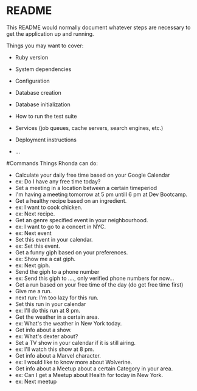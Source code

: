 # README

This README would normally document whatever steps are necessary to get the
application up and running.

Things you may want to cover:

* Ruby version

* System dependencies

* Configuration

* Database creation

* Database initialization

* How to run the test suite

* Services (job queues, cache servers, search engines, etc.)

* Deployment instructions

* ...

#Commands
Things Rhonda can do:
* Calculate your daily free time based on your Google Calendar
 * ex: Do I have any free time today?
* Set a meeting in a location between a certain timeperiod
 * I'm having a meeting tomorrow at 5 pm untill 6 pm at Dev Bootcamp.
* Get a healthy recipe based on an ingredient.
 * ex: I want to cook chicken.
 * ex: Next recipe.
* Get an genre specified event in your neighbourhood.
 * ex: I want to go to a concert in NYC.
 * ex: Next event
* Set this event in your calendar.
 * ex: Set this event.
* Get a funny giph based on your preferences.
 * ex: Show me a cat giph.
 * ex: Next giph.
* Send the giph to a phone number
 * ex: Send this giph to ...., only verified phone numbers for now...
* Get a run based on your free time of the day (do get free time first)
 * Give me a run.
 * next run: I'm too lazy for this run.
* Set this run in your calendar
 * ex: I'll do this run at 8 pm.
* Get the weather in a certain area.
 * ex: What's the weather in New York today.
* Get info about a show.
 * ex: What's dexter about?
* Set a TV show in your calendar if it is still airing.
 * ex: I'll watch this show at 8 pm.
* Get info about a Marvel character.
 * ex: I would like to know more about Wolverine.
* Get info about a Meetup about a certain Category in your area.
 * ex: Can I get a Meetup about Health for today in New York.
 * ex: Next meetup




